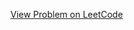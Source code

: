 [View Problem on LeetCode](https://leetcode.com/problems/maximum-number-of-vowels-in-a-substring-of-given-length/)